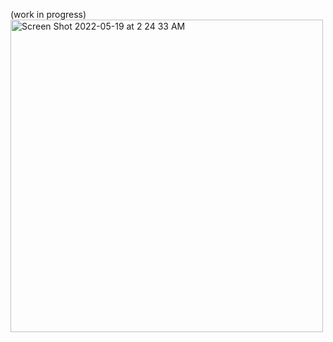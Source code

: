 (work in progress) <br/>
<img width="500" alt="Screen Shot 2022-05-19 at 2 24 33 AM" src="https://user-images.githubusercontent.com/91585538/169261374-ad041119-3722-45d1-bdee-4306e76f8a90.png">
